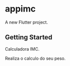 # appimc

A new Flutter project.

## Getting Started

Calculadora IMC.

Realiza o calculo do seu peso.
